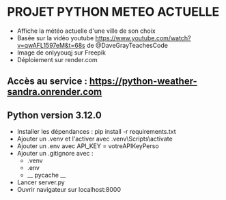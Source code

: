 # PROJET PYTHON METEO ACTUELLE
- Affiche la météo actuelle d'une ville de son choix
- Basée sur la vidéo youtube https://www.youtube.com/watch?v=qwAFL1597eM&t=68s de @DaveGrayTeachesCode
- Image de onlyyouqj sur Freepik
- Déploiement sur render.com

## Accès au service : https://python-weather-sandra.onrender.com

## Python version 3.12.0
- Installer les dépendances : pip install -r requirements.txt
- Ajouter un .venv et l'activer avec .venv\Scripts\activate
- Ajouter un .env avec API_KEY = votreAPIKeyPerso
- Ajouter un .gitignore avec :
   * .venv
   * .env
   * __ pycache __
- Lancer server.py
- Ouvrir navigateur sur localhost:8000
